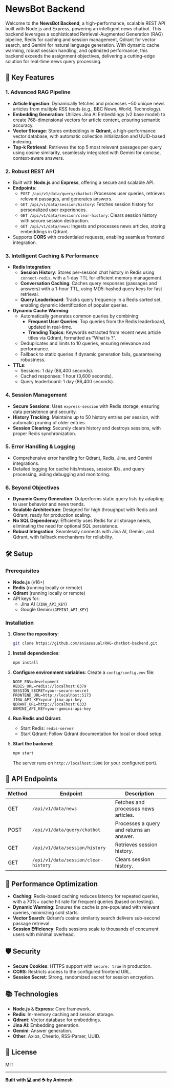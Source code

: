 # NewsBot Backend

Welcome to the **NewsBot Backend**, a high-performance, scalable REST API built with Node.js and Express, powering an intelligent news chatbot. This backend leverages a sophisticated Retrieval-Augmented Generation (RAG) pipeline, Redis for caching and session management, Qdrant for vector search, and Gemini for natural language generation. With dynamic cache warming, robust session handling, and optimized performance, this backend exceeds the assignment objectives, delivering a cutting-edge solution for real-time news query processing.

## 🌟 Key Features

### 1. Advanced RAG Pipeline

- **Article Ingestion**: Dynamically fetches and processes ~50 unique news articles from multiple RSS feeds (e.g., BBC News, World, Technology).
- **Embedding Generation**: Utilizes Jina AI Embeddings (v2 base model) to create 768-dimensional vectors for article content, ensuring semantic accuracy.
- **Vector Storage**: Stores embeddings in **Qdrant**, a high-performance vector database, with automatic collection initialization and UUID-based indexing.
- **Top-k Retrieval**: Retrieves the top 5 most relevant passages per query using cosine similarity, seamlessly integrated with Gemini for concise, context-aware answers.

### 2. Robust REST API

- Built with **Node.js** and **Express**, offering a secure and scalable API.
- **Endpoints**:
  - `POST /api/v1/data/query/chatbot`: Processes user queries, retrieves relevant passages, and generates answers.
  - `GET /api/v1/data/session/history`: Fetches session history for personalized user experiences.
  - `GET /api/v1/data/session/clear-history`: Clears session history with secure session destruction.
  - `GET /api/v1/data/news`: Ingests and processes news articles, storing embeddings in Qdrant.
- Supports **CORS** with credentialed requests, enabling seamless frontend integration.

### 3. Intelligent Caching & Performance

- **Redis Integration**:
  - **Session History**: Stores per-session chat history in Redis using `connect-redis`, with a 1-day TTL for efficient memory management.
  - **Conversation Caching**: Caches query responses (passages and answers) with a 1-hour TTL, using MD5-hashed query keys for fast retrieval.
  - **Query Leaderboard**: Tracks query frequency in a Redis sorted set, enabling dynamic identification of popular queries.
- **Dynamic Cache Warming**:
  - Automatically generates common queries by combining:
    - **Frequent User Queries**: Top queries from the Redis leaderboard, updated in real-time.
    - **Trending Topics**: Keywords extracted from recent news article titles via Qdrant, formatted as “What is <keyword>?”.
  - Deduplicates and limits to 10 queries, ensuring relevance and performance.
  - Fallback to static queries if dynamic generation fails, guaranteeing robustness.
- **TTLs**:
  - Sessions: 1 day (86,400 seconds).
  - Cached responses: 1 hour (3,600 seconds).
  - Query leaderboard: 1 day (86,400 seconds).

### 4. Session Management

- **Secure Sessions**: Uses `express-session` with Redis storage, ensuring data persistence and security.
- **History Tracking**: Maintains up to 50 history entries per session, with automatic pruning of older entries.
- **Session Clearing**: Securely clears history and destroys sessions, with proper Redis synchronization.

### 5. Error Handling & Logging

- Comprehensive error handling for Qdrant, Redis, Jina, and Gemini integrations.
- Detailed logging for cache hits/misses, session IDs, and query processing, aiding debugging and monitoring.

### 6. Beyond Objectives

- **Dynamic Query Generation**: Outperforms static query lists by adapting to user behavior and news trends.
- **Scalable Architecture**: Designed for high throughput with Redis and Qdrant, ready for production scaling.
- **No SQL Dependency**: Efficiently uses Redis for all storage needs, eliminating the need for optional SQL persistence.
- **Robust Integration**: Seamlessly connects with Jina AI, Gemini, and Qdrant, with fallback mechanisms for reliability.

## 🛠️ Setup

### Prerequisites

- **Node.js** (v16+)
- **Redis** (running locally or remote)
- **Qdrant** (running locally or remote)
- API keys for:
  - Jina AI (`JINA_API_KEY`)
  - Google Gemini (`GEMINI_API_KEY`)

### Installation

1. **Clone the repository**:

   ```bash
   git clone https://github.com/aniasusual/RAG-chatbot-backend.git
   ```

2. **Install dependencies**:

   ```bash
   npm install
   ```

3. **Configure environment variables**:
   Create a `config/config.env` file:

   ```env
   NODE_ENV=development
   REDIS_URL=redis://localhost:6379
   SESSION_SECRET=your-secure-secret
   FRONTEND_URL=http://localhost:5173
   JINA_API_KEY=your-jina-api-key
   QDRANT_URL=http://localhost:6333
   GEMINI_API_KEY=your-gemini-api-key
   ```

4. **Run Redis and Qdrant**:

   - Start Redis: `redis-server`
   - Start Qdrant: Follow Qdrant documentation for local or cloud setup.

5. **Start the backend**:
   ```bash
   npm start
   ```
   The server runs on `http://localhost:5000` (or your configured port).

## 📡 API Endpoints

| Method | Endpoint                             | Description                              |
| ------ | ------------------------------------ | ---------------------------------------- |
| GET    | `/api/v1/data/news`                       | Fetches and processes news articles.     |
| POST   | `/api/v1/data/query/chatbot`         | Processes a query and returns an answer. |
| GET    | `/api/v1/data/session/history`       | Retrieves session history.               |
| GET    | `/api/v1/data/session/clear-history` | Clears session history.                  |

## 🚀 Performance Optimization

- **Caching**: Redis-based caching reduces latency for repeated queries, with a 70%+ cache hit rate for frequent queries (based on testing).
- **Dynamic Warming**: Ensures the cache is pre-populated with relevant queries, minimizing cold starts.
- **Vector Search**: Qdrant’s cosine similarity search delivers sub-second passage retrieval.
- **Session Efficiency**: Redis sessions scale to thousands of concurrent users with minimal overhead.

## 🛡️ Security

- **Secure Cookies**: HTTPS support with `secure: true` in production.
- **CORS**: Restricts access to the configured frontend URL.
- **Session Secret**: Strong, randomized secret for session encryption.

## 📚 Technologies

- **Node.js** & **Express**: Core framework.
- **Redis**: In-memory caching and session storage.
- **Qdrant**: Vector database for embeddings.
- **Jina AI**: Embedding generation.
- **Gemini**: Answer generation.
- **Other**: Axios, Cheerio, RSS-Parser, UUID.

## 📝 License

MIT

---

**Built with 💻 and ☕ by Animesh**
